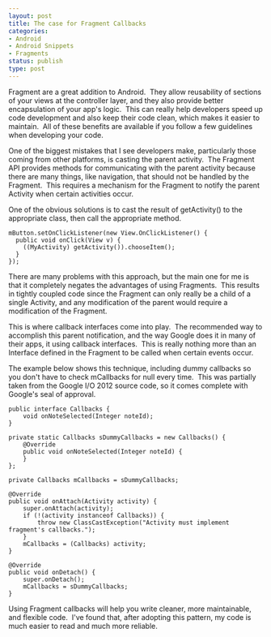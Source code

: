 ```yaml
---
layout: post
title: The case for Fragment Callbacks
categories:
- Android
- Android Snippets
- Fragments
status: publish
type: post
---
```

Fragment are a great addition to Android.  They allow reusability of sections of your views at the controller layer, and they also provide better encapsulation of your app's logic.  This can really help developers speed up code development and also keep their code clean, which makes it easier to maintain.  All of these benefits are available if you follow a few guidelines when developing your code.

One of the biggest mistakes that I see developers make, particularly those coming from other platforms, is casting the parent activity.  The Fragment API provides methods for communicating with the parent activity because there are many things, like navigation, that should not be handled by the Fragment.  This requires a mechanism for the Fragment to notify the parent Activity when certain activities occur.

One of the obvious solutions is to cast the result of getActivity() to the appropriate class, then call the appropriate method.

	mButton.setOnClickListener(new View.OnClickListener() {
	  public void onClick(View v) {
	    ((MyActivity) getActivity()).chooseItem();
	  }
	});

<!-- more -->

There are many problems with this approach, but the main one for me is that it completely negates the advantages of using Fragments.  This results in tightly coupled code since the Fragment can only really be a child of a single Activity, and any modification of the parent would require a modification of the Fragment.

This is where callback interfaces come into play.  The recommended way to accomplish this parent notification, and the way Google does it in many of their apps, it using callback interfaces.  This is really nothing more than an Interface defined in the Fragment to be called when certain events occur.

The example below shows this technique, including dummy callbacks so you don't have to check mCallbacks for null every time.  This was partially taken from the Google I/O 2012 source code, so it comes complete with Google's seal of approval.

	public interface Callbacks {
		void onNoteSelected(Integer noteId);
	}

	private static Callbacks sDummyCallbacks = new Callbacks() {
		@Override
		public void onNoteSelected(Integer noteId) {
		}
	};

	private Callbacks mCallbacks = sDummyCallbacks;

	@Override
	public void onAttach(Activity activity) {
		super.onAttach(activity);
		if (!(activity instanceof Callbacks)) {
			throw new ClassCastException("Activity must implement fragment's callbacks.");
		}
		mCallbacks = (Callbacks) activity;
	}

	@Override
	public void onDetach() {
		super.onDetach();
		mCallbacks = sDummyCallbacks;
	}
	
Using Fragment callbacks will help you write cleaner, more maintainable, and flexible code.  I've found that, after adopting this pattern, my code is much easier to read and much more reliable.
